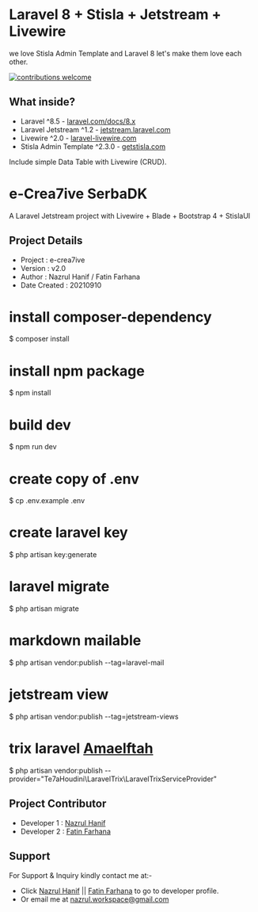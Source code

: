 # Laravel 8 + Stisla + Jetstream + Livewire
we love Stisla Admin Template and Laravel 8 let's make them love each other.

[![contributions welcome](https://img.shields.io/badge/contributions-welcome-brightgreen.svg?style=flat)](https://github.com/nyancodeid/laravel-8-stisla-jetstream/issues)

## What inside?
- Laravel ^8.5 - [laravel.com/docs/8.x](https://laravel.com/docs/8.x)
- Laravel Jetstream ^1.2 - [jetstream.laravel.com](https://jetstream.laravel.com/)
- Livewire ^2.0 - [laravel-livewire.com](https://laravel-livewire.com)
- Stisla Admin Template ^2.3.0 - [getstisla.com](https://getstisla.com/)

Include simple Data Table with Livewire (CRUD).


e-Crea7ive SerbaDK
=================

A Laravel Jetstream project with Livewire + Blade + Bootstrap 4 + StislaUI

## Project Details
- Project : e-crea7ive
- Version : v2.0
- Author : Nazrul Hanif / Fatin Farhana
- Date Created : 20210910

# install composer-dependency
$ composer install
# install npm package
$ npm install
# build dev 
$ npm run dev

# create copy of .env
$ cp .env.example .env
# create laravel key
$ php artisan key:generate
# laravel migrate
$ php artisan migrate
# markdown mailable
$ php artisan vendor:publish --tag=laravel-mail
# jetstream view
$ php artisan vendor:publish --tag=jetstream-views
# trix laravel [Amaelftah](https://github.com/amaelftah/laravel-trix)
$ php artisan vendor:publish --provider="Te7aHoudini\LaravelTrix\LaravelTrixServiceProvider"


## Project Contributor
- Developer 1 : [Nazrul Hanif](https://github.com/lordnaz)
- Developer 2 : [Fatin Farhana](https://github.com/noorfatinfarhanaharith)


## Support 

For Support & Inquiry kindly contact me at:-

- Click [Nazrul Hanif](https://github.com/lordnaz) || [Fatin Farhana](https://github.com/noorfatinfarhanaharith) to go to developer profile.
- Or email me at nazrul.workspace@gmail.com
